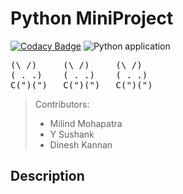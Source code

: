 # Python MiniProject
[![Codacy Badge](https://app.codacy.com/project/badge/Grade/eb7e2e06161340b691b123c6b52b0e43)](https://www.codacy.com?utm_source=github.com&amp;utm_medium=referral&amp;utm_content=99002670/Python-MiniProject&amp;utm_campaign=Badge_Grade)
![Python application](https://github.com/99002670/Python-MiniProject/workflows/Python%20application/badge.svg)
<pre>
(\ /)	  (\ /)     (\ /)
( . .)	  ( . .)    ( . .)	
C(")(")	  C(")(")   C(")(")	
</pre>
> Contributors:
> - Milind Mohapatra
> - Y Sushank
> - Dinesh Kannan

## Description
